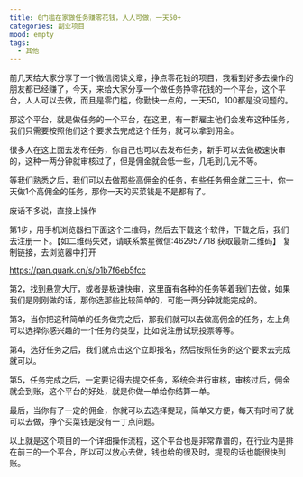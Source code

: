 ```yaml
---
title: 0门槛在家做任务赚零花钱，人人可做，一天50+
categories: 副业项目
mood: empty
tags:
  - 其他
---
```


前几天给大家分享了一个微信阅读文章，挣点零花钱的项目，我看到好多去操作的朋友都已经赚了，今天，来给大家分享一个做任务挣零花钱的一个平台，这个平台，人人可以去做，而且是零门槛，你勤快一点的，一天50，100都是没问题的。

那这个平台，就是做任务的一个平台，在这里，有一群雇主他们会发布这种任务，我们只需要按照他们这个要求去完成这个任务，就可以拿到佣金。

很多人在这上面去发布任务，你自己也可以去发布任务，新手可以去做极速快审的，这种一两分钟就审核过了，但是佣金就会低一些，几毛到几元不等。

等我们熟悉之后，我们可以去做那些高佣金的任务，有些任务佣金就二三十，你一天做1个高佣金的任务，那你一天的买菜钱是不是都有了。

废话不多说，直接上操作

第1步，用手机浏览器扫下面这个二维码，然后去下载这个软件，下载之后，我们去注册一下。【如二维码失效，请联系繁星微信:462957718 获取最新二维码】 复制链接，去浏览器中打开

https://pan.quark.cn/s/b1b7f6eb5fcc

第2，找到悬赏大厅，或者是极速快审，这里面有各种的任务等着我们去做，如果我们是刚刚做的话，那你选那些比较简单的，可能一两分钟就能完成的。

第3，当你把这种简单的任务做完之后，那我们就可以去做高佣金的任务，左上角可以选择你感兴趣的一个任务的类型，比如说注册试玩投票等等。

第4，选好任务之后，我们就点击这个立即报名，然后按照任务的这个要求去完成就可以。

第5，任务完成之后，一定要记得去提交任务，系统会进行审核，审核过后，佣金就会到账，这个平台的好处，就是你做一单给你结算一单。

最后，当你有了一定的佣金，你就可以去选择提现，简单又方便，每天有时间了就可以去做，挣个买菜钱是没有一丁点问题。

以上就是这个项目的一个详细操作流程，这个平台也是非常靠谱的，在行业内是排在前三的一个平台，所以可以放心去做，钱也给的很及时，提现的话也能很快到账。


